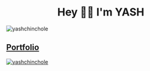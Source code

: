 <h1 align="center">Hey 🤙🏻 I'm YASH</h1>
<p align="left"> <img src="https://komarev.com/ghpvc/?username=yashchinchole&label=Profile%20Views&color=66ff00&style=flat" alt="yashchinchole" /> </p>

<h2 align="left"><a href="https://yashchinchole.vercel.app/" target="blank">Portfolio</a></h2>

[![yashchinchole](https://streak-stats.demolab.com?user=yashchinchole&theme=github-dark)](https://github.com/yashchinchole)
